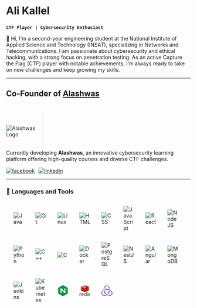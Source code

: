 # Ali Kallel

**`CTF Player | Cybersecurity Enthusiast`**

👋 Hi, I'm a second-year engineering student at the National Institute of Applied Science and Technology (INSAT), specializing in Networks and Telecommunications. I am passionate about cybersecurity and ethical hacking, with a strong focus on penetration testing. As an active Capture the Flag (CTF) player with notable achievements, I’m always ready to take on new challenges and keep growing my skills.

---
## Co-Founder of [Alashwas](https://alashwas.online/)<div style="display: flex; align-items: center; gap: 20px; margin: 20px 0;">
  <div style="display: flex; align-items: center; gap: 20px;">
    <img src="https://alashwas.com/public/images/Alashwas.png" alt="Alashwas Logo" width="80">
    <div style="width: 2px; height: 100px; background-color: #e2e8f0;"></div>
  </div>
  <div style="display: flex; flex-direction: column; gap: 15px;">
    <p style="margin: 0;">
      Currently developing <strong>Alashwas</strong>, an innovative cybersecurity learning platform offering high-quality courses and diverse CTF challenges.
    </p>
    <div style="display: flex; gap: 10px;">
  <a href="https://www.facebook.com/AlashwasSec" target="_blank" style="display: inline-block;">
        <img src="https://img.shields.io/badge/facebook-logo?style=for-the-badge&logo=facebook&logoColor=white&color=%230866ff" alt="facebook" />
      </a>
      <a href="https://www.linkedin.com/company/alashwas" target="_blank" style="display: inline-block;">
        <img src="https://img.shields.io/badge/linkedin-logo?style=for-the-badge&logo=linkedin&logoColor=white&color=%230a77b6" alt="linkedin" />
      </a>
    </div>
  </div>
</div>


---

### 🧰 Languages and Tools
<div style="display: flex; flex-wrap: wrap; gap: 10px; align-items: center; margin: 20px 10px;"> <img alt="Java" width="30px" style="padding: 10px;" src="https://cdn.jsdelivr.net/gh/devicons/devicon/icons/java/java-original.svg"/> <img alt="Git" width="30px" style="padding: 10px;" src="https://cdn.jsdelivr.net/gh/devicons/devicon/icons/git/git-original.svg" /> <img alt="Linux" width="30px" style="padding: 10px;" src="https://cdn.jsdelivr.net/gh/devicons/devicon/icons/linux/linux-original.svg" /> <img alt="HTML" width="30px" style="padding: 10px;" src="https://cdn.jsdelivr.net/gh/devicons/devicon/icons/html5/html5-plain.svg" /> <img alt="CSS" width="30px" style="padding: 10px;" src="https://cdn.jsdelivr.net/gh/devicons/devicon/icons/css3/css3-plain.svg" /> <img alt="JavaScript" width="30px" style="padding: 10px;" src="https://cdn.jsdelivr.net/gh/devicons/devicon/icons/javascript/javascript-plain.svg" /> <img alt="React" width="30px" style="padding: 10px;" src="https://cdn.jsdelivr.net/gh/devicons/devicon/icons/react/react-original.svg" /> <img alt="NodeJS" width="30px" style="padding: 10px;" src="https://cdn.jsdelivr.net/gh/devicons/devicon@latest/icons/nodejs/nodejs-original-wordmark.svg" /> <img alt="Python" width="30px" style="padding: 10px;" src="https://cdn.jsdelivr.net/gh/devicons/devicon@latest/icons/python/python-original.svg" /> <img alt="C++" width="30px" style="padding: 10px;" src="https://cdn.jsdelivr.net/gh/devicons/devicon@latest/icons/cplusplus/cplusplus-original.svg" /> <img alt="C" width="30px" style="padding: 10px;" src="https://cdn.jsdelivr.net/gh/devicons/devicon/icons/c/c-original.svg" /> <img alt="Docker" width="30px" style="padding: 10px;" src="https://cdn.jsdelivr.net/gh/devicons/devicon/icons/docker/docker-original.svg" /> <img alt="PostgreSQL" width="30px" style="padding: 10px;" src="https://cdn.jsdelivr.net/gh/devicons/devicon@latest/icons/postgresql/postgresql-original.svg" /> <img alt="NestJS" width="30px" style="padding: 10px;" src="https://cdn.jsdelivr.net/gh/devicons/devicon@latest/icons/nestjs/nestjs-original.svg" /> <img alt="Angular" width="30px" style="padding: 10px;" src="https://cdn.jsdelivr.net/gh/devicons/devicon@latest/icons/angular/angular-original.svg" /> <img alt="MongoDB" width="30px" style="padding: 10px;" src="https://cdn.jsdelivr.net/gh/devicons/devicon@latest/icons/mongodb/mongodb-original.svg" /> <img alt="Jenkins" width="30px" style="padding: 10px;" src="https://www.vectorlogo.zone/logos/jenkins/jenkins-icon.svg" /> <img alt="Kubernetes" width="30px" style="padding: 10px;" src="https://www.vectorlogo.zone/logos/kubernetes/kubernetes-icon.svg" /> <img alt="Nginx" width="30px" style="padding: 10px;" src="https://raw.githubusercontent.com/devicons/devicon/master/icons/nginx/nginx-original.svg" /> <img alt="Redis" width="30px" style="padding: 10px;" src="https://raw.githubusercontent.com/devicons/devicon/master/icons/redis/redis-original-wordmark.svg" /> <img alt="Redux" width="30px" style="padding: 10px;" src="https://raw.githubusercontent.com/devicons/devicon/master/icons/redux/redux-original.svg" /> </div>


<br />
